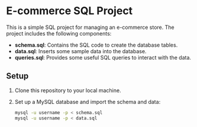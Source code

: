 # E-commerce SQL Project

This is a simple SQL project for managing an e-commerce store. The project includes the following components:

- **schema.sql**: Contains the SQL code to create the database tables.
- **data.sql**: Inserts some sample data into the database.
- **queries.sql**: Provides some useful SQL queries to interact with the data.

## Setup

1. Clone this repository to your local machine.
2. Set up a MySQL database and import the schema and data:

   ```bash
   mysql -u username -p < schema.sql
   mysql -u username -p < data.sql
